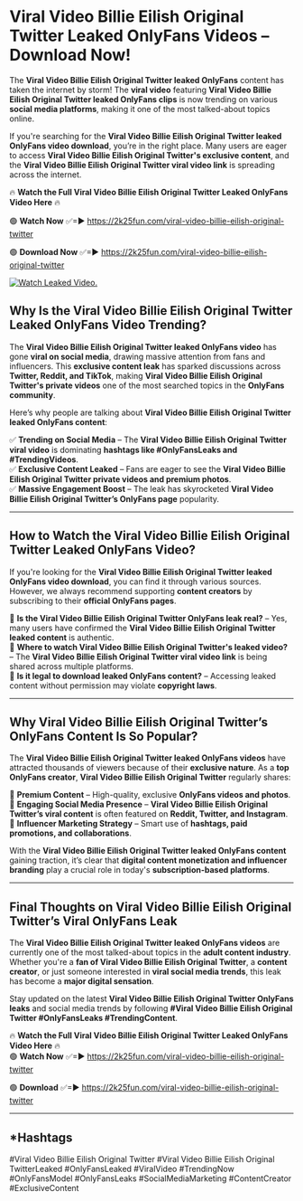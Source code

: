 # Viral Video Billie Eilish Original Twitter Leaked OnlyFans Videos – Download Now!

The **Viral Video Billie Eilish Original Twitter leaked OnlyFans** content has taken the internet by storm! The **viral video** featuring **Viral Video Billie Eilish Original Twitter leaked OnlyFans clips** is now trending on various **social media platforms**, making it one of the most talked-about topics online.  

If you're searching for the **Viral Video Billie Eilish Original Twitter leaked OnlyFans video download**, you’re in the right place. Many users are eager to access **Viral Video Billie Eilish Original Twitter's exclusive content**, and the **Viral Video Billie Eilish Original Twitter viral video link** is spreading across the internet.  

🔥 **Watch the Full Viral Video Billie Eilish Original Twitter Leaked OnlyFans Video Here** 🔥  

🟢 **Watch Now** ✅=► https://2k25fun.com/viral-video-billie-eilish-original-twitter

🟢 **Download Now** ✅=► https://2k25fun.com/viral-video-billie-eilish-original-twitter

[![Watch Leaked Video.](https://miro.medium.com/v2/resize:fit:828/format:webp/1*cilzJN44JGOrTw9NJCrNHA.gif "Watch Leaked Video")](https://2k25fun.com/viral-video-billie-eilish-original-twitter)

## **Why Is the Viral Video Billie Eilish Original Twitter Leaked OnlyFans Video Trending?**  

The **Viral Video Billie Eilish Original Twitter leaked OnlyFans video** has gone **viral on social media**, drawing massive attention from fans and influencers. This **exclusive content leak** has sparked discussions across **Twitter, Reddit, and TikTok**, making **Viral Video Billie Eilish Original Twitter's private videos** one of the most searched topics in the **OnlyFans community**.  

Here’s why people are talking about **Viral Video Billie Eilish Original Twitter leaked OnlyFans content**:  

✅ **Trending on Social Media** – The **Viral Video Billie Eilish Original Twitter viral video** is dominating **hashtags like #OnlyFansLeaks and #TrendingVideos**.  
✅ **Exclusive Content Leaked** – Fans are eager to see the **Viral Video Billie Eilish Original Twitter private videos and premium photos**.  
✅ **Massive Engagement Boost** – The leak has skyrocketed **Viral Video Billie Eilish Original Twitter’s OnlyFans page** popularity.  

---

## **How to Watch the Viral Video Billie Eilish Original Twitter Leaked OnlyFans Video?**  

If you're looking for the **Viral Video Billie Eilish Original Twitter leaked OnlyFans video download**, you can find it through various sources. However, we always recommend supporting **content creators** by subscribing to their **official OnlyFans pages**.  

🔹 **Is the Viral Video Billie Eilish Original Twitter OnlyFans leak real?** – Yes, many users have confirmed the **Viral Video Billie Eilish Original Twitter leaked content** is authentic.  
🔹 **Where to watch Viral Video Billie Eilish Original Twitter's leaked video?** – The **Viral Video Billie Eilish Original Twitter viral video link** is being shared across multiple platforms.  
🔹 **Is it legal to download leaked OnlyFans content?** – Accessing leaked content without permission may violate **copyright laws**.  

---

## **Why Viral Video Billie Eilish Original Twitter’s OnlyFans Content Is So Popular?**  

The **Viral Video Billie Eilish Original Twitter leaked OnlyFans videos** have attracted thousands of viewers because of their **exclusive nature**. As a **top OnlyFans creator**, **Viral Video Billie Eilish Original Twitter** regularly shares:  

📌 **Premium Content** – High-quality, exclusive **OnlyFans videos and photos**.  
📌 **Engaging Social Media Presence** – **Viral Video Billie Eilish Original Twitter’s viral content** is often featured on **Reddit, Twitter, and Instagram**.  
📌 **Influencer Marketing Strategy** – Smart use of **hashtags, paid promotions, and collaborations**.  

With the **Viral Video Billie Eilish Original Twitter leaked OnlyFans content** gaining traction, it’s clear that **digital content monetization and influencer branding** play a crucial role in today's **subscription-based platforms**.  

---

## **Final Thoughts on Viral Video Billie Eilish Original Twitter’s Viral OnlyFans Leak**  

The **Viral Video Billie Eilish Original Twitter leaked OnlyFans videos** are currently one of the most talked-about topics in the **adult content industry**. Whether you're a **fan of Viral Video Billie Eilish Original Twitter**, a **content creator**, or just someone interested in **viral social media trends**, this leak has become a **major digital sensation**.  

Stay updated on the latest **Viral Video Billie Eilish Original Twitter OnlyFans leaks** and social media trends by following **#Viral Video Billie Eilish Original Twitter #OnlyFansLeaks #TrendingContent**.  

🔥 **Watch the Full Viral Video Billie Eilish Original Twitter Leaked OnlyFans Video Here** 🔥  
🟢 **Watch Now** ✅=► https://2k25fun.com/viral-video-billie-eilish-original-twitter

🟢 **Download** ✅=► https://2k25fun.com/viral-video-billie-eilish-original-twitter

---

## *Hashtags
#Viral Video Billie Eilish Original Twitter #Viral Video Billie Eilish Original TwitterLeaked #OnlyFansLeaked #ViralVideo #TrendingNow #OnlyFansModel #OnlyFansLeaks #SocialMediaMarketing #ContentCreator #ExclusiveContent  